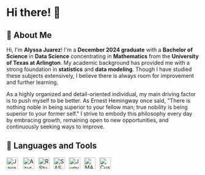 # Hi there! :wave:

## :rocket: About Me
Hi, I'm **Alyssa Juarez**! I'm a **December 2024 graduate** with a **Bachelor of Science** in **Data Science** concentrating in **Mathematics** from the **University of Texas at Arlington**. My academic background has provided me with a strong foundation in **statistics** and **data modeling**. Though I have studied these subjects extensively, I believe there is always room for improvement and further learning.

As a highly organized and detail-oriented individual, my main driving factor is to push myself to be better. As Ernest Hemingway once said, "There is nothing noble in being superior to your fellow man; true nobility is being superior to your former self." I strive to embody this philosophy every day by embracing growth, remaining open to new opportunities, and continuously seeking ways to improve.


## :toolbox: Languages and Tools
<div style="display: flex; align-items: center;">
<img align="left" alt="Java" width="30px" style="padding-right:10px;" src="https://cdn.jsdelivr.net/gh/devicons/devicon@latest/icons/python/python-original.svg" />
<img alt="Azure SQL Database" width="30px" style="padding-right:10px;" src="https://cdn.jsdelivr.net/gh/devicons/devicon@latest/icons/azuresqldatabase/azuresqldatabase-original.svg" />
<img alt="RStudio" width="30px" style="padding-right:10px;" src="https://cdn.jsdelivr.net/gh/devicons/devicon@latest/icons/rstudio/rstudio-original.svg" />
<img alt="SAS" width="30px" style="padding-right:10px;" src="https://cdn.icon-icons.com/icons2/2699/PNG/512/sas_logo_icon_170761.png" />
<img alt="Jupyter" width="30px" style="padding-right:10px;" src="https://cdn.jsdelivr.net/gh/devicons/devicon@latest/icons/jupyter/jupyter-original-wordmark.svg" />
<img alt="MATLAB" width="30px" style="padding-right:10px;" src="https://cdn.jsdelivr.net/gh/devicons/devicon@latest/icons/matlab/matlab-original.svg" />
<img alt="Custom Icon" width="30px" style="padding-right:10px;" src="https://github.com/user-attachments/assets/117edbfc-009f-4358-a107-22b84b737528" />
</div>





<!-- ## Check Out My New Repository: AlyssaDataHub!

I’m excited to share my new repository, **[AlyssaDataHub](https://github.com/AlyssaDataHub/AlyssaDataHub)**, created on **January 7th, 2025**. It’s still pretty new, but I’m actively working on it to build a space for exploring and growing in the world of data. My goal is to include:

- 📚 **Cheat Sheets**: Quick-reference guides for tools like SQL, Python, Power BI, and Excel.  
- 💻 **Projects**: Practical examples of data analytics and real-world applications.  
- 📎 **Resources**: Curated links and materials to support learning in data-related fields.  

**Why Check It Out?**  
AlyssaDataHub reflects my ongoing learning journey and my commitment to simplifying complex topics. While it’s still a work in progress, I aim to grow it into a valuable resource hub for myself and others who are building their foundation in data-related fields.

➡️ **[Visit AlyssaDataHub here!](https://github.com/AlyssaDataHub/AlyssaDataHub)**
-->
